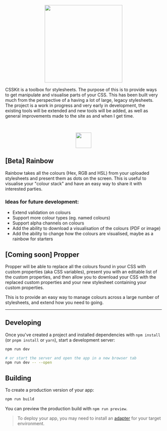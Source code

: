<p align="center">
    <img src="https://www.csskit.dev/csskit.svg" height="250" />
</p>

CSSKit is a toolbox for stylesheets. The purpose of this is to provide ways to get manipulate and visualise parts of your CSS. This has been built very much from the perspective of a having a lot of large, legacy stylesheets. The project is a work in progress and very early in development, the existing tools will be extended and new tools will be added, as well as general improvements made to the site as and when I get time.

<br/>

<p align="center" >
    <img src="https://www.csskit.dev/rainbow.svg" height="50" />
</p>

## [Beta] Rainbow

Rainbow takes all the colours (Hex, RGB and HSL) from your uploaded stylesheets and present them as dots on the screen. This is useful to visualise your "colour stack" and have an easy way to share it with interested parties.

### Ideas for future development:

- Extend validation on colours
- Support more colour types (eg. named colours)
- Support alpha channels on colours
- Add the ability to download a visualisation of the colours (PDF or image)
- Add the ability to change how the colours are visualised, maybe as a rainbow for starters

## [Coming soon] Propper

Propper will be able to replace all the colours found in your CSS with custom properties (aka CSS variables), present you with an editable list of the custom properties, and then allow you to download your CSS with the replaced custom properties and your new stylesheet containing your custom properties.

This is to provide an easy way to manage colours across a large number of stylesheets, and extend how you need to going.

---

## Developing

Once you've created a project and installed dependencies with `npm install` (or `pnpm install` or `yarn`), start a development server:

```bash
npm run dev

# or start the server and open the app in a new browser tab
npm run dev -- --open
```

## Building

To create a production version of your app:

```bash
npm run build
```

You can preview the production build with `npm run preview`.

> To deploy your app, you may need to install an [adapter](https://kit.svelte.dev/docs/adapters) for your target environment.
